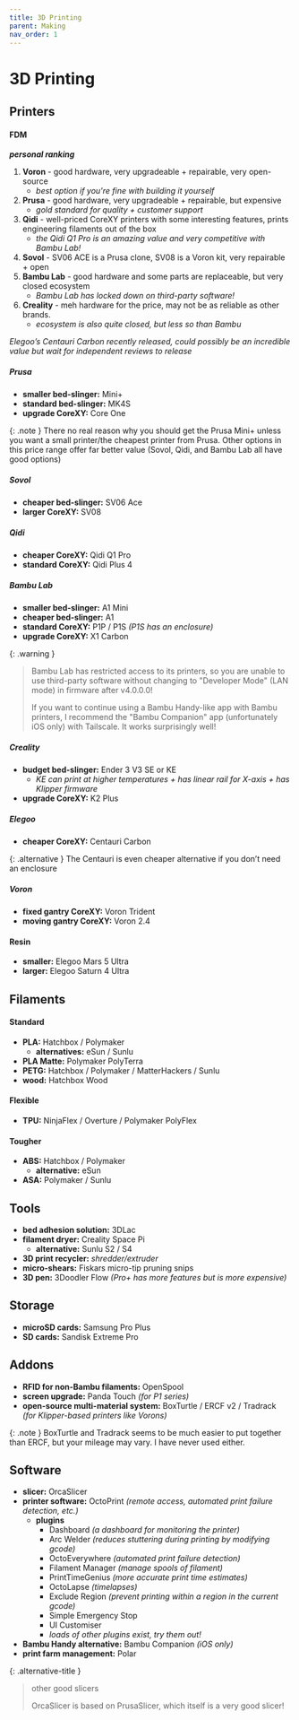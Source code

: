 ```yaml
---
title: 3D Printing
parent: Making
nav_order: 1
---
```

# 3D Printing

## Printers

#### FDM

***personal ranking***
1. **Voron** - good hardware, very upgradeable + repairable, very open-source 
	- *best option if you're fine with building it yourself*
2. **Prusa** - good hardware, very upgradeable + repairable, but expensive
	- *gold standard for quality + customer support* 
3. **Qidi** - well-priced CoreXY printers with some interesting features, prints engineering filaments out of the box
	- *the Qidi Q1 Pro is an amazing value and very competitive with Bambu Lab!*
4. **Sovol** - SV06 ACE is a Prusa clone, SV08 is a Voron kit, very repairable + open
5. **Bambu Lab** - good hardware and some parts are replaceable, but very closed ecosystem
	- *Bambu Lab has locked down on third-party software!*
6. **Creality** - meh hardware for the price, may not be as reliable as other brands. 
	- *ecosystem is also quite closed, but less so than Bambu*

*Elegoo’s Centauri Carbon recently released, could possibly be an incredible value but wait for independent reviews to release*

##### Prusa

- **smaller bed-slinger:** Mini+
- **standard bed-slinger:** MK4S
- **upgrade CoreXY:** Core One

{: .note }
There no real reason why you should get the Prusa Mini+ unless you want a small printer/the cheapest printer from Prusa. Other options in this price range offer far better value (Sovol, Qidi, and Bambu Lab all have good options)

##### Sovol

- **cheaper bed-slinger:** SV06 Ace
- **larger CoreXY:** SV08

##### Qidi

- **cheaper CoreXY:** Qidi Q1 Pro
- **standard CoreXY:** Qidi Plus 4

##### Bambu Lab

- **smaller bed-slinger:** A1 Mini 
- **cheaper bed-slinger:** A1
- **standard CoreXY:** P1P / P1S *(P1S has an enclosure)*
- **upgrade CoreXY:** X1 Carbon

{: .warning }
> Bambu Lab has restricted access to its printers, so you are unable to use third-party software without changing to "Developer Mode" (LAN mode) in firmware after v4.0.0.0! 
> 
> If you want to continue using a Bambu Handy-like app with Bambu printers, I recommend the "Bambu Companion" app (unfortunately iOS only) with Tailscale. It works surprisingly well!

##### Creality

- **budget bed-slinger:** Ender 3 V3 SE or KE
	- *KE can print at higher temperatures + has linear rail for X-axis + has Klipper firmware*
- **upgrade CoreXY:** K2 Plus

##### Elegoo

- **cheaper CoreXY:** Centauri Carbon

{: .alternative }
The Centauri is even cheaper alternative if you don’t need an enclosure

##### Voron

- **fixed gantry CoreXY:** Voron Trident
- **moving gantry CoreXY:** Voron 2.4

#### Resin

- **smaller:** Elegoo Mars 5 Ultra
- **larger:** Elegoo Saturn 4 Ultra

## Filaments

#### Standard

- **PLA:** Hatchbox / Polymaker
	- **alternatives:** eSun / Sunlu
- **PLA Matte:** Polymaker PolyTerra
- **PETG:** Hatchbox / Polymaker / MatterHackers / Sunlu
- **wood:** Hatchbox Wood

#### Flexible

- **TPU:** NinjaFlex / Overture / Polymaker PolyFlex

#### Tougher

- **ABS:** Hatchbox / Polymaker
	- **alternative:** eSun
- **ASA:** Polymaker / Sunlu

## Tools

- **bed adhesion solution:** 3DLac
- **filament dryer:** Creality Space Pi
	- **alternative:** Sunlu S2 / S4
- **3D print recycler:** _shredder/extruder_
- **micro-shears:** Fiskars micro-tip pruning snips
- **3D pen:** 3Doodler Flow *(Pro+ has more features but is more expensive)*

## Storage

- **microSD cards:** Samsung Pro Plus
- **SD cards:** Sandisk Extreme Pro

## Addons

- **RFID for non-Bambu filaments:** OpenSpool
- **screen upgrade:** Panda Touch *(for P1 series)*
- **open-source multi-material system:** BoxTurtle / ERCF v2 / Tradrack *(for Klipper-based printers like Vorons)*

{: .note }
BoxTurtle and Tradrack seems to be much easier to put together than ERCF, but your mileage may vary. I have never used either.

## Software

- **slicer:** OrcaSlicer
- **printer software:** OctoPrint *(remote access, automated print failure detection, etc.)*
	- **plugins**
		- Dashboard *(a dashboard for monitoring the printer)*
		- Arc Welder *(reduces stuttering during printing by modifying gcode)*
		- OctoEverywhere *(automated print failure detection)*
		- Filament Manager *(manage spools of filament)*
		- PrintTimeGenius *(more accurate print time estimates)*
		- OctoLapse *(timelapses)*
		- Exclude Region *(prevent printing within a region in the current gcode)*
		- Simple Emergency Stop
		- UI Customiser
		- *loads of other plugins exist, try them out!*
- **Bambu Handy alternative:** Bambu Companion *(iOS only)*
- **print farm management:** Polar

{: .alternative-title }
> other good slicers
> 
> OrcaSlicer is based on PrusaSlicer, which itself is a very good slicer! 